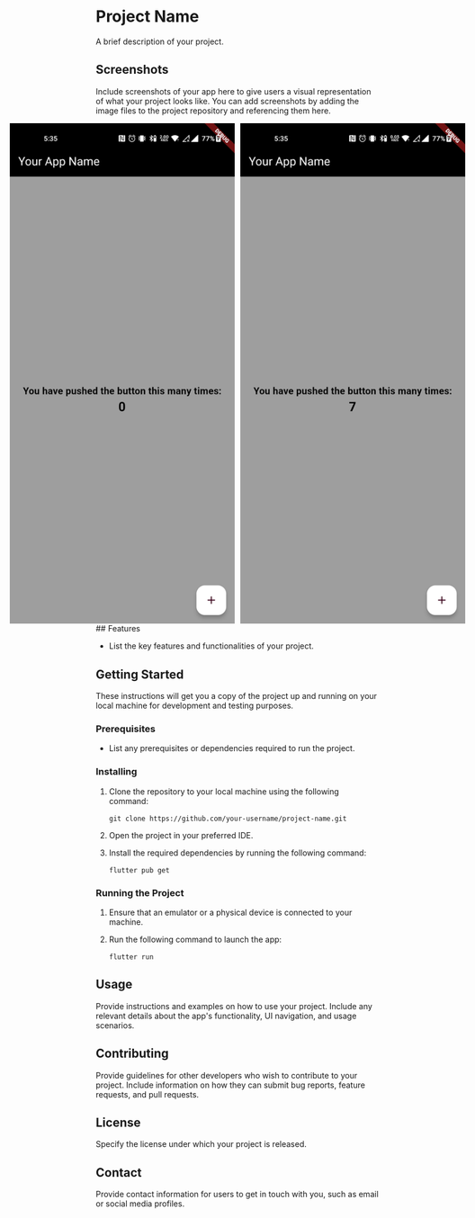 # Project Name

A brief description of your project.

## Screenshots

Include screenshots of your app here to give users a visual representation of what your project looks like. You can add screenshots by adding the image files to the project repository and referencing them here.

<div style="display:flex; justify-content:center;">
  <img src="screenshots/homepage.jpg" alt="Screenshot 1" width="400" style="margin-right: 10px;">
  <img src="screenshots/changes.jpg" alt="Screenshot 2" width="400">
</div>
## Features

- List the key features and functionalities of your project.

## Getting Started

These instructions will get you a copy of the project up and running on your local machine for development and testing purposes.

### Prerequisites

- List any prerequisites or dependencies required to run the project.

### Installing

1. Clone the repository to your local machine using the following command:

   ```
   git clone https://github.com/your-username/project-name.git
   ```

2. Open the project in your preferred IDE.

3. Install the required dependencies by running the following command:

   ```
   flutter pub get
   ```

### Running the Project

1. Ensure that an emulator or a physical device is connected to your machine.

2. Run the following command to launch the app:

   ```
   flutter run
   ```

## Usage

Provide instructions and examples on how to use your project. Include any relevant details about the app's functionality, UI navigation, and usage scenarios.

## Contributing

Provide guidelines for other developers who wish to contribute to your project. Include information on how they can submit bug reports, feature requests, and pull requests.

## License

Specify the license under which your project is released.

## Contact

Provide contact information for users to get in touch with you, such as email or social media profiles.
